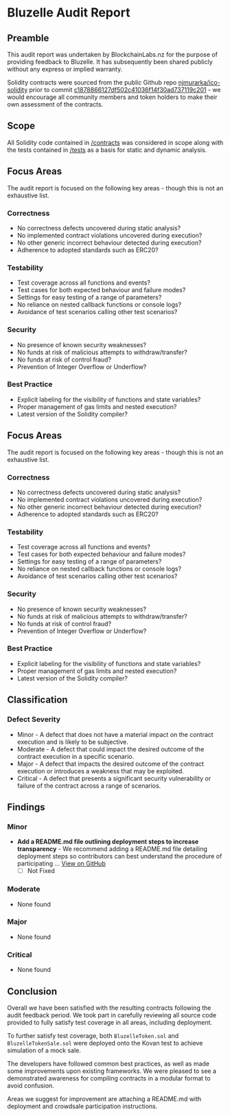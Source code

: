 # Bluzelle Audit Report

## Preamble
This audit report was undertaken by BlockchainLabs.nz for the purpose of providing feedback to Bluzelle. It has subsequently been shared publicly without any express or implied warranty.

Solidity contracts were sourced from the public Github repo [njmurarka/ico-solidity](https://github.com/njmurarka/ico-solidity) prior to commit [c1878866127df502c41036f14f30ad737119c201](https://github.com/njmurarka/ico-solidity/tree/c1878866127df502c41036f14f30ad737119c201) - we would encourage all community members and token holders to make their own assessment of the contracts.

## Scope
All Solidity code contained in [/contracts](https://github.com/BlockchainLabsNZ/bluzelle-contracts/tree/c1878866127df502c41036f14f30ad737119c201) was considered in scope along with the tests contained in [/tests](https://github.com/BlockchainLabsNZ/bluzelle-contracts/tree/c1878866127df502c41036f14f30ad737119c201/tests) as a basis for static and dynamic analysis.

## Focus Areas
The audit report is focused on the following key areas - though this is not an exhaustive list.
### Correctness
- No correctness defects uncovered during static analysis?
- No implemented contract violations uncovered during execution?
- No other generic incorrect behaviour detected during execution?
- Adherence to adopted standards such as ERC20?
### Testability
- Test coverage across all functions and events?
- Test cases for both expected behaviour and failure modes?
- Settings for easy testing of a range of parameters?
- No reliance on nested callback functions or console logs?
- Avoidance of test scenarios calling other test scenarios?
### Security
- No presence of known security weaknesses?
- No funds at risk of malicious attempts to withdraw/transfer?
- No funds at risk of control fraud?
- Prevention of Integer Overflow or Underflow?
### Best Practice
- Explicit labeling for the visibility of functions and state variables?
- Proper management of gas limits and nested execution?
- Latest version of the Solidity compiler?

## Focus Areas
The audit report is focused on the following key areas - though this is not an exhaustive list.
### Correctness
- No correctness defects uncovered during static analysis?
- No implemented contract violations uncovered during execution?
- No other generic incorrect behaviour detected during execution?
- Adherence to adopted standards such as ERC20?
### Testability
- Test coverage across all functions and events?
- Test cases for both expected behaviour and failure modes?
- Settings for easy testing of a range of parameters?
- No reliance on nested callback functions or console logs?
- Avoidance of test scenarios calling other test scenarios?
### Security
- No presence of known security weaknesses?
- No funds at risk of malicious attempts to withdraw/transfer?
- No funds at risk of control fraud?
- Prevention of Integer Overflow or Underflow?
### Best Practice
- Explicit labeling for the visibility of functions and state variables?
- Proper management of gas limits and nested execution?
- Latest version of the Solidity compiler?

## Classification
### Defect Severity
- Minor - A defect that does not have a material impact on the contract execution and is likely to be subjective.
- Moderate - A defect that could impact the desired outcome of the contract execution in a specific scenario.
- Major - A defect that impacts the desired outcome of the contract execution or introduces a weakness that may be exploited.
- Critical - A defect that presents a significant security vulnerability or failure of the contract across a range of scenarios.

## Findings
### Minor
- **Add a README.md file outlining deployment steps to increase transparency** -  We recommend adding a README.md file detailing deployment steps so contributors can best understand the procedure of participating ... [View on GitHub](https://github.com/BlockchainLabsNZ/polymath-contracts/blob/master/README.md)
  - [ ] Not Fixed

### Moderate
- None found

### Major
- None found

### Critical
- None found

## Conclusion

Overall we have been satisfied with the resulting contracts following the audit feedback period. We took part in carefully reviewing all source code provided to fully satisfy test coverage in all areas, including deployment.

To further satisfy test coverage, both `BluzelleToken.sol` and `BluzelleTokenSale.sol` were deployed onto the Kovan test  to achieve simulation of a mock sale.

The developers have followed common best practices, as well as made some improvements upon existing frameworks. We were pleased to see a demonstrated awareness for compiling contracts in a modular format to avoid confusion.

Areas we suggest for improvement are attaching a README.md with deployment and crowdsale participation instructions.
